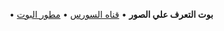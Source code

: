 • **بوت التعرف علي الصور**
• [قناه السورس](https://t.me/otlop12)
• [مطور البوت](https://t.me/FPFFG)
